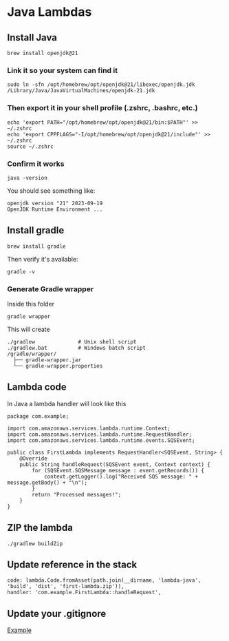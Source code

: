 # Java Lambdas

## Install Java
```
brew install openjdk@21
```

### Link it so your system can find it
```
sudo ln -sfn /opt/homebrew/opt/openjdk@21/libexec/openjdk.jdk /Library/Java/JavaVirtualMachines/openjdk-21.jdk
```

### Then export it in your shell profile (.zshrc, .bashrc, etc.)
```
echo 'export PATH="/opt/homebrew/opt/openjdk@21/bin:$PATH"' >> ~/.zshrc
echo 'export CPPFLAGS="-I/opt/homebrew/opt/openjdk@21/include"' >> ~/.zshrc
source ~/.zshrc
```

### Confirm it works
```
java -version
```

You should see something like:
```
openjdk version "21" 2023-09-19
OpenJDK Runtime Environment ...
```

## Install gradle
```
brew install gradle
```

Then verify it's available:
```
gradle -v
```

### Generate Gradle wrapper
Inside this folder
```
gradle wrapper
```

This will create
```
./gradlew              # Unix shell script
./gradlew.bat          # Windows batch script
/gradle/wrapper/
  ├── gradle-wrapper.jar
  └── gradle-wrapper.properties
```

## Lambda code
In Java a lambda handler will look like this
```
package com.example;

import com.amazonaws.services.lambda.runtime.Context;
import com.amazonaws.services.lambda.runtime.RequestHandler;
import com.amazonaws.services.lambda.runtime.events.SQSEvent;

public class FirstLambda implements RequestHandler<SQSEvent, String> {
    @Override
    public String handleRequest(SQSEvent event, Context context) {
        for (SQSEvent.SQSMessage message : event.getRecords()) {
            context.getLogger().log("Received SQS message: " + message.getBody() + "\n");
        }
        return "Processed messages!";
    }
}
```

## ZIP the lambda
```
./gradlew buildZip
```

## Update reference in the stack
```
code: lambda.Code.fromAsset(path.join(__dirname, 'lambda-java', 'build', 'dist', 'first-lambda.zip')),
handler: 'com.example.FirstLambda::handleRequest',
```

## Update your .gitignore
[Example](.gitignore)
